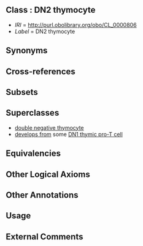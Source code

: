 
## Class : DN2 thymocyte

 * *IRI* = http://purl.obolibrary.org/obo/CL_0000806
 * *Label* = DN2 thymocyte

## Synonyms


## Cross-references


## Subsets


## Superclasses

 * [double negative thymocyte](../../CL/89/CL_0002489.md)
 * [develops from](../../RO/02/RO_0002202.md) some [DN1 thymic pro-T cell](../../CL/94/CL_0000894.md)

## Equivalencies


## Other Logical Axioms


## Other Annotations


## Usage


## External Comments


